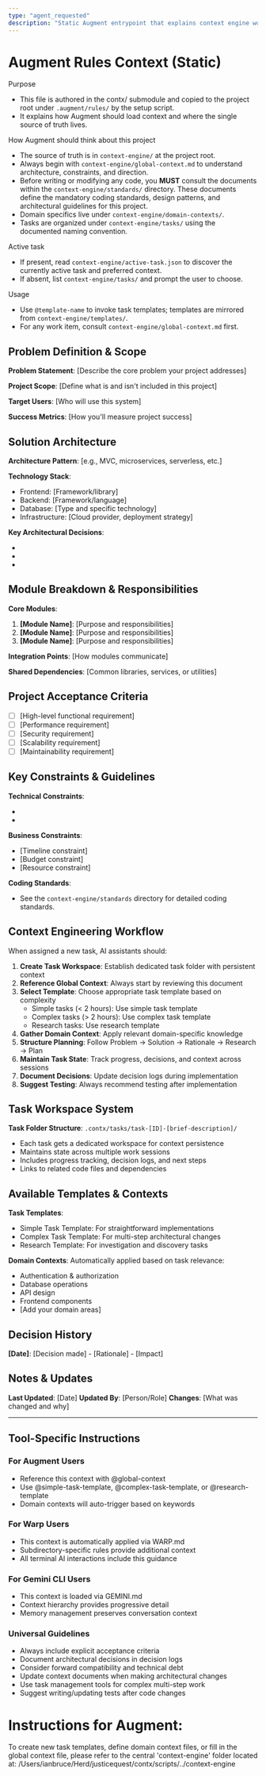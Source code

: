 ```yaml
---
type: "agent_requested"
description: "Static Augment entrypoint that explains context engine workflow"
---
```


# Augment Rules Context (Static)

Purpose
- This file is authored in the contx/ submodule and copied to the project root under `.augment/rules/` by the setup script.
- It explains how Augment should load context and where the single source of truth lives.

How Augment should think about this project
- The source of truth is in `context-engine/` at the project root.
- Always begin with `context-engine/global-context.md` to understand architecture, constraints, and direction.
- Before writing or modifying any code, you **MUST** consult the documents within the `context-engine/standards/` directory. These documents define the mandatory coding standards, design patterns, and architectural guidelines for this project.
- Domain specifics live under `context-engine/domain-contexts/`.
- Tasks are organized under `context-engine/tasks/` using the documented naming convention.

Active task
- If present, read `context-engine/active-task.json` to discover the currently active task and preferred context.
- If absent, list `context-engine/tasks/` and prompt the user to choose.

Usage
- Use `@template-name` to invoke task templates; templates are mirrored from `context-engine/templates/`.
- For any work item, consult `context-engine/global-context.md` first.

## Problem Definition & Scope
<!-- Define the overall problem this project solves and its boundaries -->
**Problem Statement**: [Describe the core problem your project addresses]

**Project Scope**: [Define what is and isn't included in this project]

**Target Users**: [Who will use this system]

**Success Metrics**: [How you'll measure project success]

## Solution Architecture
<!-- High-level architectural decisions and patterns -->
**Architecture Pattern**: [e.g., MVC, microservices, serverless, etc.]

**Technology Stack**:
- Frontend: [Framework/library]
- Backend: [Framework/language]
- Database: [Type and specific technology]
- Infrastructure: [Cloud provider, deployment strategy]

**Key Architectural Decisions**:
- [Decision 1]: [Rationale]
- [Decision 2]: [Rationale]
- [Decision 3]: [Rationale]

## Module Breakdown & Responsibilities
<!-- High-level module structure and their purposes -->
**Core Modules**:
1. **[Module Name]**: [Purpose and responsibilities]
2. **[Module Name]**: [Purpose and responsibilities]
3. **[Module Name]**: [Purpose and responsibilities]

**Integration Points**: [How modules communicate]

**Shared Dependencies**: [Common libraries, services, or utilities]

## Project Acceptance Criteria
<!-- Overall project completion criteria -->
- [ ] [High-level functional requirement]
- [ ] [Performance requirement]
- [ ] [Security requirement]
- [ ] [Scalability requirement]
- [ ] [Maintainability requirement]

## Key Constraints & Guidelines
**Technical Constraints**:
- [Constraint 1]: [Reason]
- [Constraint 2]: [Reason]

**Business Constraints**:
- [Timeline constraint]
- [Budget constraint]
- [Resource constraint]

**Coding Standards**:
- See the `context-engine/standards` directory for detailed coding standards.

## Context Engineering Workflow
When assigned a new task, AI assistants should:

1. **Create Task Workspace**: Establish dedicated task folder with persistent context
2. **Reference Global Context**: Always start by reviewing this document
3. **Select Template**: Choose appropriate task template based on complexity
   - Simple tasks (< 2 hours): Use simple task template
   - Complex tasks (> 2 hours): Use complex task template
   - Research tasks: Use research template
4. **Gather Domain Context**: Apply relevant domain-specific knowledge
5. **Structure Planning**: Follow Problem → Solution → Rationale → Research → Plan
6. **Maintain Task State**: Track progress, decisions, and context across sessions
7. **Document Decisions**: Update decision logs during implementation
8. **Suggest Testing**: Always recommend testing after implementation

## Task Workspace System
**Task Folder Structure**: `.contx/tasks/task-[ID]-[brief-description]/`
- Each task gets a dedicated workspace for context persistence
- Maintains state across multiple work sessions
- Includes progress tracking, decision logs, and next steps
- Links to related code files and dependencies

## Available Templates & Contexts
**Task Templates**:
- Simple Task Template: For straightforward implementations
- Complex Task Template: For multi-step architectural changes
- Research Template: For investigation and discovery tasks

**Domain Contexts**: Automatically applied based on task relevance:
- Authentication & authorization
- Database operations
- API design
- Frontend components
- [Add your domain areas]

## Decision History
<!-- Track major architectural decisions made during development -->
**[Date]**: [Decision made] - [Rationale] - [Impact]

## Notes & Updates
<!-- Space for ongoing notes and context updates -->
**Last Updated**: [Date]
**Updated By**: [Person/Role]
**Changes**: [What was changed and why]

---

## Tool-Specific Instructions

### For Augment Users
- Reference this context with @global-context
- Use @simple-task-template, @complex-task-template, or @research-template
- Domain contexts will auto-trigger based on keywords

### For Warp Users
- This context is automatically applied via WARP.md
- Subdirectory-specific rules provide additional context
- All terminal AI interactions include this guidance

### For Gemini CLI Users
- This context is loaded via GEMINI.md
- Context hierarchy provides progressive detail
- Memory management preserves conversation context

### Universal Guidelines
- Always include explicit acceptance criteria
- Document architectural decisions in decision logs
- Consider forward compatibility and technical debt
- Update context documents when making architectural changes
- Use task management tools for complex multi-step work
- Suggest writing/updating tests after code changes

# Instructions for Augment:
To create new task templates, define domain context files, or fill in the global context file, please refer to the central 'context-engine' folder located at: /Users/ianbruce/Herd/justicequest/contx/scripts/../context-engine
